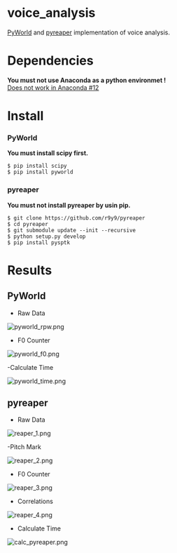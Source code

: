 # voice_analysis
[PyWorld](https://github.com/JeremyCCHsu/Python-Wrapper-for-World-Vocoder/blob/master/README.md) and [pyreaper](https://github.com/r9y9/pyreaper) implementation of voice analysis.

# Dependencies
**You must not use Anaconda as a python environmet !**  
[Does not work in Anaconda #12](https://github.com/JeremyCCHsu/Python-Wrapper-for-World-Vocoder/issues/12)  

# Install
### PyWorld
**You must install scipy first.**
```
$ pip install scipy
$ pip install pyworld
```

### pyreaper
**You must not install pyreaper by usin pip.**
```
$ git clone https://github.com/r9y9/pyreaper
$ cd pyreaper
$ git submodule update --init --recursive
$ python setup.py develop
$ pip install pysptk
```

# Results
## PyWorld
- Raw Data

![pyworld_rpw.png](https://qiita-image-store.s3.amazonaws.com/0/324488/4fe6f5eb-160d-af44-b342-2ceeafba5493.png)

- F0 Counter

![pyworld_f0.png](https://qiita-image-store.s3.amazonaws.com/0/324488/1eeb297b-d898-9e78-74bf-242610f7d037.png)

-Calculate Time

![pyworld_time.png](https://qiita-image-store.s3.amazonaws.com/0/324488/f2bfcf95-7752-28dc-8b0c-036a916d8344.png)

## pyreaper
- Raw Data

![reaper_1.png](https://qiita-image-store.s3.amazonaws.com/0/279783/13f70ed1-2c32-e868-87bc-bf6d523f8cc0.png)


-Pitch Mark

![reaper_2.png](https://qiita-image-store.s3.amazonaws.com/0/279783/2a2f1f68-2d11-ba40-ec13-6831253f3dd5.png)

- F0 Counter

![reaper_3.png](https://qiita-image-store.s3.amazonaws.com/0/279783/e4487091-6f34-9074-52c6-a86ab4541d05.png)

- Correlations

![reaper_4.png](https://qiita-image-store.s3.amazonaws.com/0/279783/dbd01465-ebf0-c777-a429-1cd09aba8326.png)

- Calculate Time

![calc_pyreaper.png](https://qiita-image-store.s3.amazonaws.com/0/279783/b3c34ada-e7f6-a2f2-dc29-e8a934fccc79.png)
